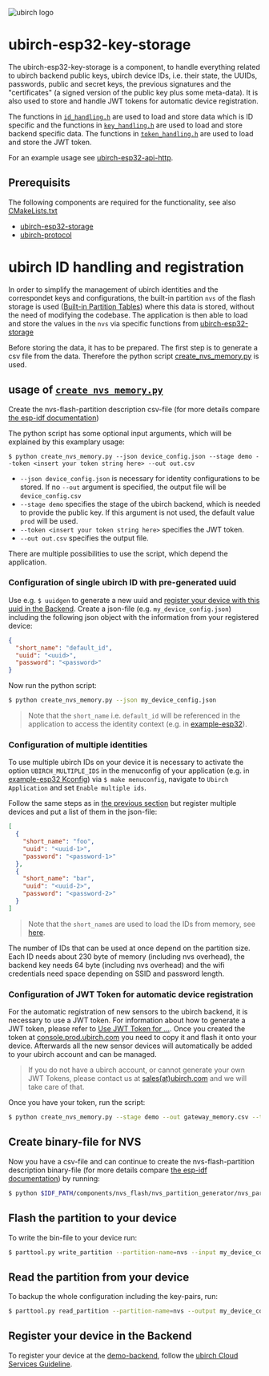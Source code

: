 ![ubirch logo](https://ubirch.de/wp-content/uploads/2018/10/cropped-uBirch_Logo.png)

# ubirch-esp32-key-storage

The ubirch-esp32-key-storage is a component, to handle everything related to
ubirch backend public keys, ubirch device IDs,
i.e. their state, the UUIDs, passwords, public and secret keys,
the previous signatures and the "certificates" (a signed version of the public key
plus some meta-data). It is also used to store and handle JWT tokens for automatic device registration.

The functions in [`id_handling.h`](./id_handling.h)
are used to load and store data which is ID specific and the functions in
[`key_handling.h`](./key_handling.h) are used to load and store backend specific data.
The functions in [`token_handling.h`](./token_handling.h) are used to load and store the JWT token.

For an example usage see [ubirch-esp32-api-http](https://github.com/ubirch/ubirch-esp32-api-http).

## Prerequisits

The following components are required for the functionality, see also
[CMakeLists.txt](./CMakeLists.txt)

- [ubirch-esp32-storage](https://github.com/ubirch/ubirch-esp32-storage)
- [ubirch-protocol](https://github.com/ubirch/ubirch-protocol.git)

# ubirch ID handling and registration

In order to simplify the management of ubirch identities and the correspondet keys and configurations, 
the built-in partition `nvs` of the flash storage is used ([Built-in Partition Tables](https://docs.espressif.com/projects/esp-idf/en/latest/esp32/api-guides/partition-tables.html#built-in-partition-tables))
where this data is stored, without the need of modifying the codebase.
The application is then able to load and store the values in the `nvs` via specific functions from [ubirch-esp32-storage](https://github.com/ubirch/ubirch-esp32-storage)

Before storing the data, it has to be prepared. The first step is to generate a csv file from the data.
Therefore the python script [create_nvs_memory.py](./create_nvs_memory.py) is used.

## usage of [`create_nvs_memory.py`](./create_nvs_memory.py)

Create the nvs-flash-partition description csv-file (for more details compare
[the esp-idf documentation](https://docs.espressif.com/projects/esp-idf/en/latest/esp32/api-reference/storage/nvs_partition_gen.html))

The python script has some optional input arguments, which will be explained by this examplary usage:
```[bash]
$ python create_nvs_memory.py --json device_config.json --stage demo --token <insert your token string here> --out out.csv 
```
- `--json device_config.json` is necessary for identity configurations to be stored. 
If no `--out` argument is specified, the output file will be `device_config.csv`
- `--stage demo` specifies the stage of the ubirch backend, which is needed to provide the public key. 
If this argument is not used, the default value `prod` will be used.
- `--token <insert your token string here>` specifies the JWT token.
- `--out out.csv` specifies the output file.

There are multiple possibilities to use the script, which depend the application.

### Configuration of single ubirch ID with pre-generated uuid

Use e.g. `$ uuidgen` to generate a new uuid and [register your device with this uuid in the Backend](#register-your-device-in-the-backend).
Create a json-file (e.g. `my_device_config.json`) including the following json object with the information from your registered device:
```json
{
  "short_name": "default_id",
  "uuid": "<uuid>",
  "password": "<password>"
}
```
Now run the python script:
```bash
$ python create_nvs_memory.py --json my_device_config.json 
```
> Note that the `short_name` i.e. `default_id` will be referenced in the application to access the identity context 
(e.g. in [example-esp32](https://github.com/ubirch/example-esp32/blob/master/main/main.c#L70)). 

### Configuration of multiple identities

To use multiple ubirch IDs on your device it is necessary to activate the option `UBIRCH_MULTIPLE_IDS` in the menuconfig of your application
(e.g. in [example-esp32 Kconfig](https://github.com/ubirch/example-esp32/blob/master/main/Kconfig.projbuild#L27-L28)) via `$ make menuconfig`,
navigate to `Ubirch Application` and set `Enable multiple ids`. 

Follow the same steps as in [the previous section](#configuration-of-single-ubirch-id-with-pre-generated-uuid)
but register multiple devices and put a list of them in the json-file:
```json
[
  {
    "short_name": "foo",
    "uuid": "<uuid-1>",
    "password": "<password-1>"
  },
  {
    "short_name": "bar",
    "uuid": "<uuid-2>",
    "password": "<password-2>"
  }
]
```
> Note that the `short_name`s are used to load the IDs from memory, see [here](https://github.com/ubirch/example-esp32/blob/master/main/main.c#L96).

The number of IDs that can be used at once depend on the partition size.
Each ID needs about 230 byte of memory (including nvs overhead), the backend key
needs 64 byte (including nvs overhead) and the wifi credentials need space depending on SSID and password length.

### Configuration of JWT Token for automatic device registration

For the automatic registration of new sensors to the ubirch backend, it is necessary to use a JWT token. For information about how to generate a JWT token, please refer to [Use JWT Token for ...](files/Use%20JWT%20for%20creating%20and%20managing%20things-v3-20230405.pdf). Once you created the token at [console.prod.ubirch.com](https://console.prod.ubirch.com) you need to copy it and flash it onto your device. Afterwards all the new sensor devices will automatically be added to your ubirch account and can be managed. 
>If you do not have a ubirch account, or cannot generate your own JWT Tokens, please contact us at [sales(at)ubirch.com](sales@ubirch.com) and we will take care of that.

Once you have your token, run the script:

```bash
$ python create_nvs_memory.py --stage demo --out gateway_memory.csv --token <insert your token string here>
```

## Create binary-file for NVS

Now you have a csv-file and can continue to create the nvs-flash-partition description binary-file (for more details compare
[the esp-idf documentation](https://docs.espressif.com/projects/esp-idf/en/latest/esp32/api-reference/storage/nvs_partition_gen.html)) by running:
```bash
$ python $IDF_PATH/components/nvs_flash/nvs_partition_generator/nvs_partition_gen.py generate my_device_config.csv my_device_config.bin 0x3000
```

## Flash the partition to your device
To write the bin-file to your device run:
```bash
$ parttool.py write_partition --partition-name=nvs --input my_device_config.bin
```

## Read the partition from your device
To backup the whole configuration including the key-pairs, run:
```bash
$ parttool.py read_partition --partition-name=nvs --output my_device_config_backup.bin
```

## Register your device in the Backend

To register your device at the [demo-backend](https://ubirch.demo.ubirch.com/), follow the [ubirch Cloud Services Guideline](https://developer.ubirch.com/cloud-services.html).
